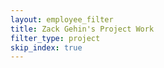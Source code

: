 ```yaml
---
layout: employee_filter
title: Zack Gehin's Project Work
filter_type: project
skip_index: true
---
```

